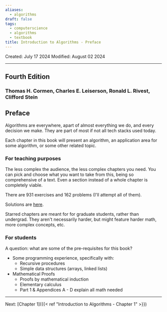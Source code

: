 ```yaml
---
aliases:
  - algorithms
draft: false
tags:
  - computerscience
  - algorithms
  - textbook
title: Introduction to Algorithms - Preface
---
```

Created: July 17 2024
Modified: August 02 2024 

-------------------------------------------------------------------------------

## Fourth Edition
### Thomas H. Cormen, Charles E. Leiserson, Ronald L. Rivest, Clifford Stein


## Preface

Algorithms are everywhere, apart of almost everything we do, and every decision we make. They are part of most if not all tech stacks used today.

Each chapter in this book will present an algorithm, an application area for some algorithm, or some other related topic.

### For teaching purposes

The less complex the audience, the less complex chapters you need. You can pick and choose what you want to take from this, being so comprehensive of a text. Even a section instead of a whole chapter is completely viable.

There are 931 exercises and 162 problems (I'll attempt all of them).

Solutions are [here](http://mitpress.mit.edu/algorithms/).

Starred chapters are meant for for graduate students, rather than undergrad. They aren't necessarily harder, but might feature harder math, more complex concepts, etc.


### For students

A question: what are some of the pre-requisites for this book?
- Some programming experience, specifically with:
	- Recursive procedures
	- Simple data structures (arrays, linked lists)
- Mathematical Proofs
	- Proofs by mathematical induction
	- Elementary calculus
	- Part 1 & Appendices A - D explain all math needed


-------------------------------------------------------------------------------
Next: 
[Chapter 1]({{< ref "Introduction to Algorithms - Chapter 1" >}})
